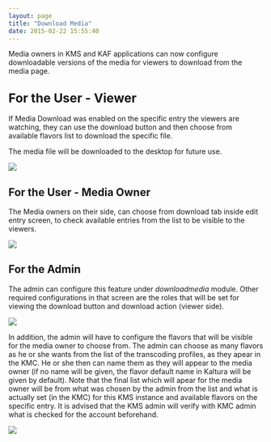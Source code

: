 ```yaml
---
layout: page
title: "Download Media"
date: 2015-02-22 15:55:40
---
```


<span>Media owners in KMS and KAF applications can now configure downloadable versions of the media for viewers to download from the media page.</span>

## <span style="font-size: 1.17em;">For the User - Viewer</span>

<span>If Media Download was enabled on the specific entry the viewers are watching, they can use the download button and then choose from available flavors list to download the specific file.</span>

<span>The media file will be downloaded to the desktop for future use.</span>

<span><img src="../../assets/2145">

## <span>For the User - Media Owner</span>

The Media owners on their side, can choose from download tab inside edit entry screen, to check available entries from the list to be visible to the viewers.

<span><img src="../../assets/2146">

## <span>For the Admin</span>

<span>The admin can configure this feature under <em>downloadmedia</em> module. Other required configurations in that screen are the roles that will be set for viewing the download button and download action (viewer side).</span>

<span><img src="../../assets/2147">

<span>In addition, the admin will have to configure the flavors that will be visible for the media owner to choose from. The admin can choose as many flavors as he or she wants from the list of the transcoding profiles, as they apear in the KMC. He or she then can name them as they will appear to the media owner (if no name will be given, the flavor default name in Kaltura will be given by default). Note that the final list which will apear for the media owner will be from what was chosen by the admin from the list and what is actually set (in the KMC) for this KMS instance and available flavors on the specific entry. It is advised that the KMS admin will verify with KMC admin what is checked for the account beforehand.</span>

<span><img src="../../assets/2148">

 

<span> </span>